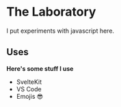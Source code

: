 # The Laboratory

I put experiments with javascript here.

## Uses

**Here's some stuff I use**

- SvelteKit
- VS Code
- Emojis 😎
